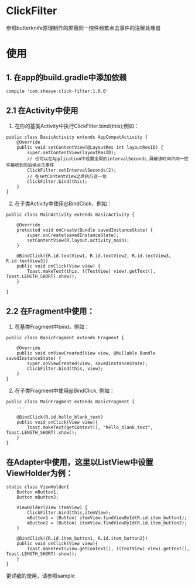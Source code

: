 # ClickFilter
参照butterknife原理制作的屏蔽同一控件频繁点击事件的注解处理器

# 使用
## 1. 在app的build.gradle中添加依赖
```
compile 'com.sheaye:click-filter:1.0.0'
```

## 2.1 在Activity中使用
1. 在你的基类Activity中执行ClickFilter.bind(this);例如：
```
public class BasicActivity extends AppCompatActivity {
    @Override
    public void setContentView(@LayoutRes int layoutResID) {
        super.setContentView(layoutResID);
        // 也可以在Application中设置全局的intervalSeconds,屏蔽该时间内同一控件接收到的后续点击事件
        ClickFilter.setIntervalSeconds(2);
        // 在setContentView之后执行这一句
        ClickFilter.bind(this);
    }
}

```
2. 在子类Activity中使用@BindClick，例如：
```
public class MainActivity extends BasicActivity {

    @Override
    protected void onCreate(Bundle savedInstanceState) {
        super.onCreate(savedInstanceState);
        setContentView(R.layout.activity_main);
    }

    @BindClick({R.id.textView1, R.id.textView2, R.id.textView3, R.id.textView3})
    public void onClick(View view) {
        Toast.makeText(this, ((TextView) view).getText(), Toast.LENGTH_SHORT).show();
    }

}
```

## 2.2 在Fragment中使用：

1. 在基类Fragment中bind，例如：
```
public class BasicFragment extends Fragment {

    @Override
    public void onViewCreated(View view, @Nullable Bundle savedInstanceState) {
        super.onViewCreated(view, savedInstanceState);
        ClickFilter.bind(this, view);
    }
}
```
2. 在子类Fragment中使用@BindClick, 例如：
```
public class MainFragment extends BasicFragment {
    ...

    @BindClick(R.id.hello_blank_text)
    public void onClick(View view){
        Toast.makeText(getContext(), "hello_blank_text", Toast.LENGTH_SHORT).show();
    }
}
```

## 在Adapter中使用，这里以ListView中设置ViewHolder为例：
```
static class ViewHolder{
    Button mButton1;
    Button mButton2;

    ViewHolder(View itemView) {
        ClickFilter.bind(this,itemView);
        mButton1 = (Button) itemView.findViewById(R.id.item_button1);
        mButton2 = (Button) itemView.findViewById(R.id.item_button2);
    }

    @BindClick({R.id.item_button1, R.id.item_button2})
    public void onClick(View view){
        Toast.makeText(view.getContext(), ((TextView) view).getText(), Toast.LENGTH_SHORT).show();
    }
}
```
更详细的使用，请参照sample



